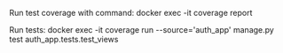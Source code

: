 Run test coverage with command:
docker exec -it <dockercontainer-id> coverage report


 Run tests: 
 docker exec -it <dockercontainer-id> coverage run --source='auth_app' manage.py test auth_app.tests.test_views
